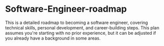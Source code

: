 # Software-Engineer-roadmap
This is a detailed roadmap to becoming a software engineer, covering technical skills, personal development, and career-building steps. This plan assumes you're starting with no prior experience, but it can be adjusted if you already have a background in some areas.

